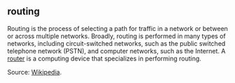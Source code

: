 ## routing

<p class="c8"><span>Routing is the process of selecting a path for traffic in a </span><span>network</span><span>&nbsp;or between or across multiple networks. Broadly, routing is performed in many types of networks, including </span><span>circuit-switched networks</span><span>, such as the </span><span>public switched telephone network</span><span>&nbsp;(PSTN), and </span><span>computer networks</span><span>, such as the </span><span>Internet</span><span>. A </span><span class="c2"><a class="c3" href="#h.oqbqyf914pln">router</a></span><span class="c0">&nbsp;is a computing device that specializes in performing routing.</span></p><p class="c8"><span>Source: </span><span class="c2"><a class="c3" href="https://www.google.com/url?q=https://en.wikipedia.org/wiki/Routing&amp;sa=D&amp;source=editors&amp;ust=1706779842817951&amp;usg=AOvVaw2cPFbT6R9fAfCa8-KSPAAh">Wikipedia</a></span><span class="c0">.</span></p>

